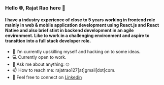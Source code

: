 ### Hello 🌐, Rajat Rao here 👋

#### I have a industry experience of close to 5 years working in frontend role mainly in web & mobile application development using React.js and React Native and also brief stint in backend development in an agile environment. Like to work in a challenging environment and aspire to transition into a full stack developer role.

- 🔭 I’m currently upskilling myself and hacking on to some ideas.
- 💻 Currently open to work.
- 💬 Ask me about anything: 🤓
- 📫 How to reach me: rajatrao127[at]gmail[dot]com.
- 🤝 Feel free to connect on [Linkedin](https://www.linkedin.com/in/rajat-rao-b94b45123)

